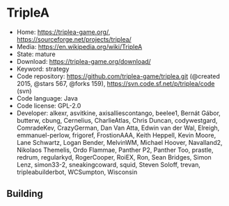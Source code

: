 # TripleA

- Home: https://triplea-game.org/, https://sourceforge.net/projects/triplea/
- Media: https://en.wikipedia.org/wiki/TripleA
- State: mature
- Download: https://triplea-game.org/download/
- Keyword: strategy
- Code repository: https://github.com/triplea-game/triplea.git (@created 2015, @stars 567, @forks 159), https://svn.code.sf.net/p/triplea/code (svn)
- Code language: Java
- Code license: GPL-2.0
- Developer: alkexr, asvitkine, axisalliescontango, beelee1, Bernát Gábor, butterw, cbung, Cernelius, CharlieAtlas, Chris Duncan, codywestgard, ComradeKev, CrazyGerman, Dan Van Atta, Edwin van der Wal, Elreigh, emmanuel-perlow, frigoref, FrostionAAA, Keith Heppell, Kevin Moore, Lane Schwartz, Logan Bender, MelvinWM, Michael Hoover, Navalland2, Nikolaos Themelis, Ordo Flammae, Panther P2, Panther Too, prastle, redrum, regularkyd, RogerCooper, RoiEX, Ron, Sean Bridges, Simon Lenz, simon33-2, sneakingcoward, squid, Steven Soloff, trevan, tripleabuilderbot, WCSumpton, Wisconsin

## Building
